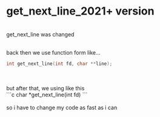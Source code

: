 # get_next_line_2021+ version
<br>
get_next_line was changed<br>
<br>

back then we use function form like...<br>
```c
int get_next_line(int fd, char **line);
```
<br>
<br>
but after that, we using like this<br>
```c
char *get_next_line(int fd)
```
<br>
<br>
so i have to change my code as fast as i can<br>
<br>